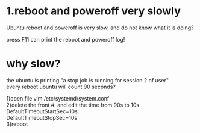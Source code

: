 # 1.reboot and poweroff very slowly  
Ubuntu reboot and poweroff is very slow, and do not know what it is doing?    
  
press F11 can print the reboot and poweroff log!    
  
# why slow?  
the ubuntu is printing "a stop job is running for session 2 of user"  
every reboot ubuntu will count 90 seconds?  
  
1)open file vim /etc/systemd/system.conf  
2)delete the front #, and edit the time from 90s to 10s       
	DefaultTimeoutStartSec=10s  
	DefaultTimeoutStopSec=10s  
3)reboot  

